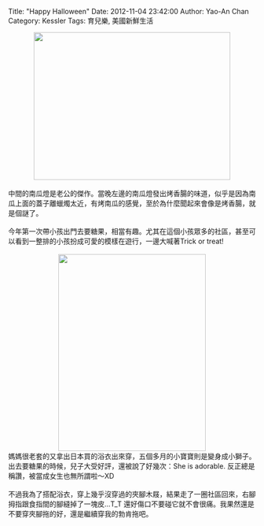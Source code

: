 Title: "Happy Halloween"
Date: 2012-11-04 23:42:00
Author: Yao-An Chan
Category: Kessler
Tags: 育兒樂, 美國新鮮生活


<div class='post'>
<div class="separator" style="clear: both; text-align: center;"><a href="http://2.bp.blogspot.com/-2UcrsZBlEek/UJbnh6AGDxI/AAAAAAAAP5Y/2udo2xuRii8/s1600/_1060027.jpg" imageanchor="1" style="margin-left: 1em; margin-right: 1em;"><img border="0" height="300" src="http://2.bp.blogspot.com/-2UcrsZBlEek/UJbnh6AGDxI/AAAAAAAAP5Y/2udo2xuRii8/s400/_1060027.jpg" width="400" /></a></div><br />中間的南瓜燈是老公的傑作。當晚左邊的南瓜燈發出烤香腸的味道，似乎是因為南瓜上面的蓋子離蠟燭太近，有烤南瓜的感覺，至於為什麼聞起來會像是烤香腸，就是個謎了。<br /><br />今年第一次帶小孩出門去要糖果，相當有趣。尤其在這個小孩眾多的社區，甚至可以看到一整排的小孩扮成可愛的模樣在遊行，一邊大喊著Trick or treat!<br /><br /><div class="separator" style="clear: both; text-align: center;"><a href="http://3.bp.blogspot.com/-YkJU9g5b1vw/UJbncuLi4uI/AAAAAAAAP48/iubP3TY8WgU/s1600/_1060009.jpg" imageanchor="1" style="margin-left: 1em; margin-right: 1em;"><img border="0" height="400" src="http://3.bp.blogspot.com/-YkJU9g5b1vw/UJbncuLi4uI/AAAAAAAAP48/iubP3TY8WgU/s400/_1060009.jpg" width="300" /></a></div>媽媽很老套的又拿出日本買的浴衣出來穿，五個多月的小寶寶則是變身成小獅子。出去要糖果的時候，兒子大受好評，還被說了好幾次：She is adorable. 反正總是稱讚，被當成女生也無所謂啦～XD<br /><br />不過我為了搭配浴衣，穿上幾乎沒穿過的夾腳木屐，結果走了一圈社區回來，右腳拇指跟食指間的腳縫掉了一塊皮...T_T 還好傷口不要碰它就不會很痛。我果然還是不要穿夾腳拖的好，還是繼續穿我的勃肯拖吧。</div>
